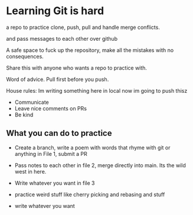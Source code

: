 # Learning Git is hard

a repo to practice clone, push, pull and handle merge conflicts.

and pass messages to each other over github

A safe space to fuck up the repository, make all the mistakes with no consequences.

Share this with anyone who wants a repo to practice with.

Word of advice. Pull first before you push.

House rules:
Im writing something here in local
now im going to push thisz

- Communicate
- Leave nice comments on PRs
- Be kind

## What you can do to practice

- Create a branch, write a poem with words that rhyme with git or anything in File 1, submit a PR

- Pass notes to each other in file 2, merge directly into main. Its the wild west in here.

- Write whatever you want in file 3

- practice weird stuff like cherry picking and rebasing and stuff

- write whatever you want
